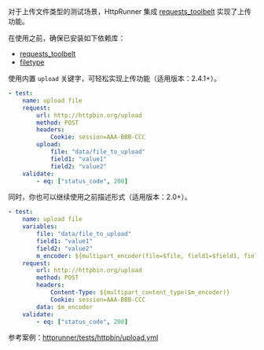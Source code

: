 
对于上传文件类型的测试场景，HttpRunner 集成 [requests_toolbelt][1] 实现了上传功能。

在使用之前，确保已安装如下依赖库：

- [requests_toolbelt](https://github.com/requests/toolbelt)
- [filetype](https://github.com/h2non/filetype.py)

使用内置 `upload` 关键字，可轻松实现上传功能（适用版本：2.4.1+）。

```yaml
- test:
    name: upload file
    request:
        url: http://httpbin.org/upload
        method: POST
        headers:
            Cookie: session=AAA-BBB-CCC
        upload:
            file: "data/file_to_upload"
            field1: "value1"
            field2: "value2"
    validate:
        - eq: ["status_code", 200]
```

同时，你也可以继续使用之前描述形式（适用版本：2.0+）。

```yaml
- test:
    name: upload file
    variables:
        file: "data/file_to_upload"
        field1: "value1"
        field2: "value2"
        m_encoder: ${multipart_encoder(file=$file, field1=$field1, field2=$field2)}
    request:
        url: http://httpbin.org/upload
        method: POST
        headers:
            Content-Type: ${multipart_content_type($m_encoder)}
            Cookie: session=AAA-BBB-CCC
        data: $m_encoder
    validate:
        - eq: ["status_code", 200]
```

参考案例：[httprunner/tests/httpbin/upload.yml][2]

[1]: https://toolbelt.readthedocs.io/en/latest/uploading-data.html
[2]: https://github.com/httprunner/httprunner/blob/master/tests/httpbin/upload.yml